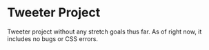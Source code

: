 # Tweeter Project

Tweeter project without any stretch goals thus far.
As of right now, it includes no bugs or CSS errors.